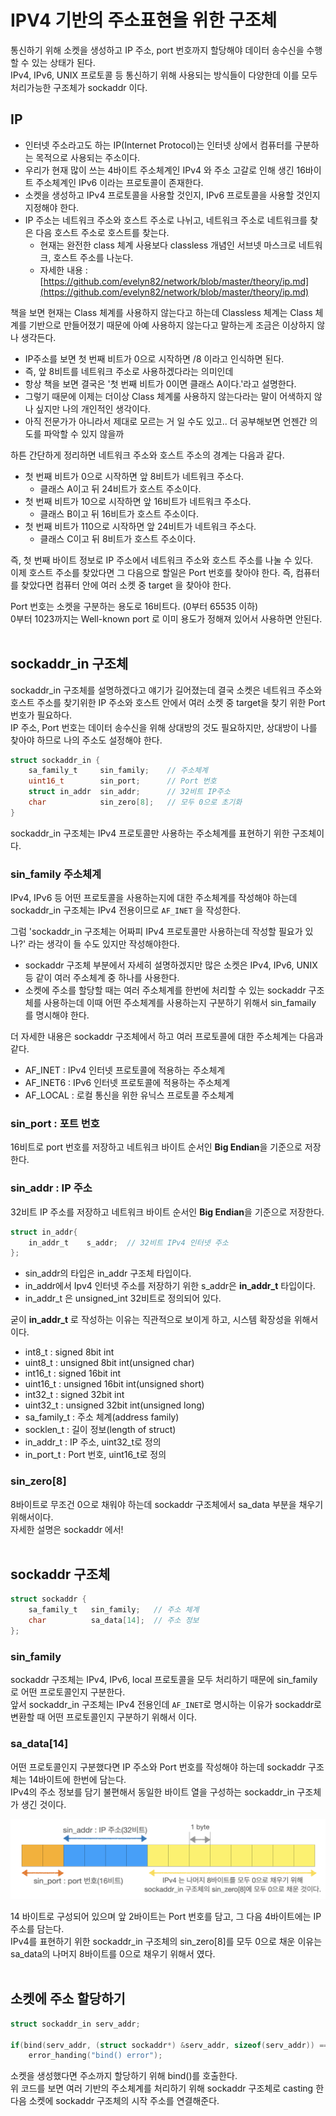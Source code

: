 # IPV4 기반의 주소표현을 위한 구조체

통신하기 위해 소켓을 생성하고 IP 주소, port 번호까지 할당해야 데이터 송수신을 수행할 수 있는 상태가 된다.<br>
IPv4, IPv6, UNIX 프로토콜 등 통신하기 위해 사용되는 방식들이 다양한데 이를 모두 처리가능한 구조체가 sockaddr 이다.<br>

## IP

- 인터넷 주소라고도 하는 IP(Internet Protocol)는 인터넷 상에서 컴퓨터를 구분하는 목적으로 사용되는 주소이다.
- 우리가 현재 많이 쓰는 4바이트 주소체계인 IPv4 와 주소 고갈로 인해 생긴 16바이트 주소체계인 IPv6 이라는 프로토콜이 존재한다.
- 소켓을 생성하고 IPv4 프로토콜을 사용할 것인지, IPv6 프로토콜을 사용할 것인지 지정해야 한다.
- IP 주소는 네트워크 주소와 호스트 주소로 나뉘고, 네트워크 주소로 네트워크를 찾은 다음 호스트 주소로 호스트를 찾는다.
  - 현재는 완전한 class 체계 사용보다 classless 개념인 서브넷 마스크로 네트워크, 호스트 주소를 나눈다.
  - 자세한 내용 : [https://github.com/evelyn82/network/blob/master/theory/ip.md](https://github.com/evelyn82/network/blob/master/theory/ip.md)

책을 보면 현재는 Class 체계를 사용하지 않는다고 하는데 Classless 체계는 Class 체계를 기반으로 만들어졌기 때문에 아예 사용하지 않는다고 말하는게 조금은 이상하지 않나 생각든다.<br>

- IP주소를 보면 첫 번째 비트가 0으로 시작하면 /8 이라고 인식하면 된다.
- 즉, 앞 8비트를 네트워크 주소로 사용하겠다라는 의미인데
- 항상 책을 보면 결국은 '첫 번째 비트가 0이면 클래스 A이다.'라고 설명한다.
- 그렇기 때문에 이제는 더이상 Class 체계룰 사용하지 않는다라는 말이 어색하지 않나 싶지만 나의 개인적인 생각이다.
- 아직 전문가가 아니라서 제대로 모르는 거 일 수도 있고.. 더 공부해보면 언젠간 의도를 파악할 수 있지 않을까

하튼 간단하게 정리하면 네트워크 주소와 호스트 주소의 경계는 다음과 같다.

- 첫 번째 비트가 0으로 시작하면 앞 8비트가 네트워크 주소다. 
  - 클래스 A이고 뒤 24비트가 호스트 주소이다.
- 첫 번째 비트가 10으로 시작하면 앞 16비트가 네트워크 주소다. 
  - 클래스 B이고 뒤 16비트가 호스트 주소이다.
- 첫 번째 비트가 110으로 시작하면 앞 24비트가 네트워크 주소다.
  - 클래스 C이고 뒤 8비트가 호스트 주소이다.

즉, 첫 번째 바이트 정보로 IP 주소에서 네트워크 주소와 호스트 주소를 나눌 수 있다.<br>
이제 호스트 주소를 찾았다면 그 다음으로 할일은 Port 번호를 찾아야 한다. 즉, 컴퓨터를 찾았다면 컴퓨터 안에 여러 소켓 중 target 을 찾아야 한다.<br>

Port 번호는 소켓을 구분하는 용도로 16비트다. (0부터 65535 이하)<br>
0부터 1023까지는 Well-known port 로 이미 용도가 정해져 있어서 사용하면 안된다.<br><br>

## sockaddr_in 구조체

sockaddr_in 구조체를 설명하겠다고 얘기가 길어졌는데 결국 소켓은 네트워크 주소와 호스트 주소를 찾기위한 IP 주소와 호스트 안에서 여러 소켓 중 target을 찾기 위한 Port 번호가 필요하다.<br>
IP 주소, Port 번호는 데이터 송수신을 위해 상대방의 것도 필요하지만, 상대방이 나를 찾아야 하므로 나의 주소도 설정해야 한다.<br>

```c
struct sockaddr_in {
    sa_family_t     sin_family;    // 주소체계
    uint16_t        sin_port;      // Port 번호
    struct in_addr  sin_addr;      // 32비트 IP주소
    char            sin_zero[8];   // 모두 0으로 초기화
}
```

sockaddr_in 구조체는 IPv4 프로토콜만 사용하는 주소체계를 표현하기 위한 구조체이다.<br>

### sin_family 주소체계

IPv4, IPv6 등 어떤 프로토콜을 사용하는지에 대한 주소체계를 작성해야 하는데 sockaddr_in 구조체는 IPv4 전용이므로 ```AF_INET``` 을 작성한다.<br>

그럼 'sockaddr_in 구조체는 어짜피 IPv4 프로토콜만 사용하는데 작성할 필요가 있나?' 라는 생각이 들 수도 있지만 작성해야한다.<br>

- sockaddr 구조체 부분에서 자세히 설명하겠지만 많은 소켓은 IPv4, IPv6, UNIX 등 같이 여러 주소체계 중 하나를 사용한다.
- 소켓에 주소를 할당할 때는 여러 주소체계를 한번에 처리할 수 있는 sockaddr 구조체를 사용하는데 이때 어떤 주소체계를 사용하는지 구분하기 위해서 sin_famaily 를 명시해야 한다.

더 자세한 내용은 sockaddr 구조체에서 하고 여러 프로토콜에 대한 주소체계는 다음과 같다.<br>

- AF_INET : IPv4 인터넷 프로토콜에 적용하는 주소체계
- AF_INET6 : IPv6 인터넷 프로토콜에 적용하는 주소체계
- AF_LOCAL : 로컬 통신을 위한 유닉스 프로토콜 주소체계

### sin_port : 포트 번호

16비트로 port 번호를 저장하고 네트워크 바이트 순서인 **Big Endian**을 기준으로 저장한다.<br>

### sin_addr :  IP 주소

32비트 IP 주소를 저장하고 네트워크 바이트 순서인 **Big Endian**을 기준으로 저장한다.<br>

```c
struct in_addr{
    in_addr_t    s_addr;  // 32비트 IPv4 인터넷 주소
};  
```

- sin_addr의 타입은 in_addr 구조체 타입이다.
- in_addr에서 Ipv4 인터넷 주소를 저장하기 위한 s_addr은 **in_addr_t** 타입이다.
- in_addr_t 은 unsigned_int 32비트로 정의되어 있다.

굳이 **in_addr_t** 로 작성하는 이유는 직관적으로 보이게 하고, 시스템 확장성을 위해서 이다.<br>

- int8_t : signed 8bit int
- uint8_t : unsigned 8bit int(unsigned char)
- int16_t : signed 16bit int
- uint16_t : unsigned 16bit int(unsigned short)
- int32_t : signed 32bit int
- uint32_t : unsigned 32bit int(unsigned long)
- sa_family_t : 주소 체계(address family)
- socklen_t : 길이 정보(length of struct)
- in_addr_t : IP 주소, uint32_t로 정의
- in_port_t : Port 번호, uint16_t로 정의

### sin_zero[8]

8바이트로 무조건 0으로 채워야 하는데 sockaddr 구조체에서 sa_data 부분을 채우기 위해서이다.<br>
자세한 설명은 sockaddr 에서!<br><br>

## sockaddr 구조체

```c
struct sockaddr {
    sa_family_t   sin_family;   // 주소 체계
    char          sa_data[14];  // 주소 정보
};
```

### sin_family

sockaddr 구조체는 IPv4, IPv6, local 프로토콜을 모두 처리하기 때문에 sin_family로 어떤 프로토콜인지 구분한다.<br>
앞서 sockaddr_in 구조체는 IPv4 전용인데 ```AF_INET```로 명시하는 이유가 sockaddr로 변환할 때 어떤 프로토콜인지 구분하기 위해서 이다.<br>

### sa_data[14]

어떤 프로토콜인지 구분했다면 IP 주소와 Port 번호를 작성해야 하는데 sockaddr 구조체는 14바이트에 한번에 담는다.<br>
IPv4의 주소 정보를 담기 불편해서 동일한 바이트 열을 구성하는 sockaddr_in 구조체가 생긴 것이다.<br>

![png](/_img/sockaddr_sa_data14.png) <br>

14 바이트로 구성되어 있으며 앞 2바이트는 Port 번호를 담고, 그 다음 4바이트에는 IP 주소를 담는다.<br>
IPv4를 표현하기 위한 sockaddr_in 구조체의 sin_zero[8]를 모두 0으로 채운 이유는 sa_data의 나머지 8바이트를 0으로 채우기 위해서 였다.<br><br>

## 소켓에 주소 할당하기

```c
struct sockaddr_in serv_addr;

if(bind(serv_addr, (struct sockaddr*) &serv_addr, sizeof(serv_addr)) == -1) 
    error_handing("bind() error");
```

소켓을 생성했다면 주소까지 할당하기 위해 bind()를 호출한다.<br>
위 코드를 보면 여러 기반의 주소체계를 처리하기 위해 sockaddr 구조체로 casting 한 다음 소켓에 sockaddr 구조체의 시작 주소를 연결해준다.<br>